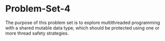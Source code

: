 # Problem-Set-4
The purpose of this problem set is to explore multithreaded programming with a shared mutable data type, which should be protected using one or more thread safety strategies.
